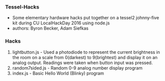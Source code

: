 ### Tessel-Hacks ###

- Some elementary hardware hacks put together on a tessel2 johnny-five kit during 
  CU LocalHackDay 2016 using node.js
- authors: Byron Becker, Adam Siefkas

### Hacks ###

1. lightbutton.js - Used a photodiode to represent the current brightness in the room on a scale from 0(darkest) to 9(brightest) and display it on an analog output. Readings were taken when button input was pressed.
2. random7sided.js - Random 0-9 analog number display program
3. index.js - Basic Hello World (Blinky) program

